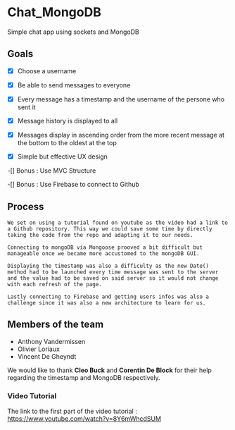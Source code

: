 # Chat_MongoDB
Simple chat app using sockets and MongoDB
## Goals
-[x] Choose a username

-[x] Be able to send messages to everyone

-[x] Every message has a timestamp and the username of the persone who sent it

-[x] Message history is displayed to all

-[x] Messages display in ascending order from the more recent message at the bottom to the oldest at the top
-[x]  Simple but effective UX design

-[] Bonus : Use MVC Structure 

-[] Bonus : Use Firebase to connect to Github

## Process
    We set on using a tutorial found on youtube as the video had a link to a Github repository. This way we could save some time by directly taking the code from the repo and adapting it to our needs. 

    Connecting to mongoDB via Mongoose prooved a bit difficult but manageable once we became more accustomed to the mongoDB GUI.

    Displaying the timestamp was also a difficulty as the new Date() method had to be launched every time message was sent to the server and the value had to be saved on said server so it would not change with each refresh of the page.

    Lastly connecting to Firebase and getting users infos was also a challenge since it was also a new architecture to learn for us.

## Members of the team
- Anthony Vandermissen
- Olivier Loriaux
- Vincent De Gheyndt

We would like to thank **Cleo Buck** and **Corentin De Block** for their help regarding the timestamp and MongoDB respectively.

### Video Tutorial
The link to the first part of the video tutorial :
https://www.youtube.com/watch?v=8Y6mWhcdSUM
